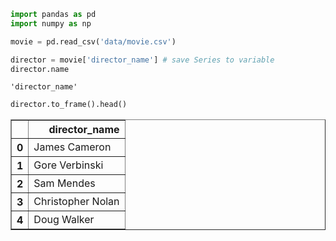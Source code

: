 

```python
import pandas as pd
import numpy as np
```


```python
movie = pd.read_csv('data/movie.csv')
```


```python
director = movie['director_name'] # save Series to variable
director.name
```




    'director_name'




```python
director.to_frame().head()
```




<div>
<style scoped>
    .dataframe tbody tr th:only-of-type {
        vertical-align: middle;
    }

    .dataframe tbody tr th {
        vertical-align: top;
    }

    .dataframe thead th {
        text-align: right;
    }
</style>
<table border="1" class="dataframe">
  <thead>
    <tr style="text-align: right;">
      <th></th>
      <th>director_name</th>
    </tr>
  </thead>
  <tbody>
    <tr>
      <th>0</th>
      <td>James Cameron</td>
    </tr>
    <tr>
      <th>1</th>
      <td>Gore Verbinski</td>
    </tr>
    <tr>
      <th>2</th>
      <td>Sam Mendes</td>
    </tr>
    <tr>
      <th>3</th>
      <td>Christopher Nolan</td>
    </tr>
    <tr>
      <th>4</th>
      <td>Doug Walker</td>
    </tr>
  </tbody>
</table>
</div>




```python

```
